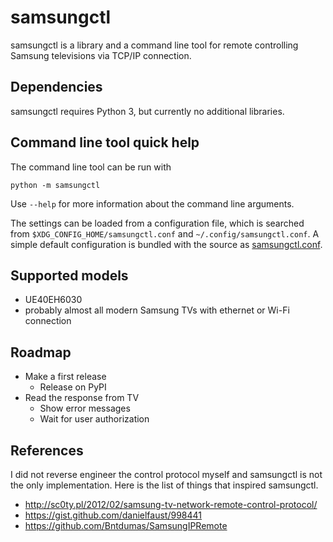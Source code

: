 samsungctl
==========
samsungctl is a library and a command line tool for remote controlling Samsung
televisions via TCP/IP connection.

Dependencies
------------
samsungctl requires Python 3, but currently no additional libraries.

Command line tool quick help
----------------------------
The command line tool can be run with

	python -m samsungctl

Use ```--help``` for more information about the command line arguments.

The settings can be loaded from a configuration file, which is searched from
```$XDG_CONFIG_HOME/samsungctl.conf``` and ```~/.config/samsungctl.conf```. A
simple default configuration is bundled with the source as
[samsungctl.conf](samsungctl.conf).

Supported models
----------------
- UE40EH6030
- probably almost all modern Samsung TVs with ethernet or Wi-Fi connection

Roadmap
-------
- Make a first release
	- Release on PyPI
- Read the response from TV
	- Show error messages
	- Wait for user authorization

References
----------
I did not reverse engineer the control protocol myself and samsungctl is not
the only implementation. Here is the list of things that inspired samsungctl.

- http://sc0ty.pl/2012/02/samsung-tv-network-remote-control-protocol/
- https://gist.github.com/danielfaust/998441
- https://github.com/Bntdumas/SamsungIPRemote
